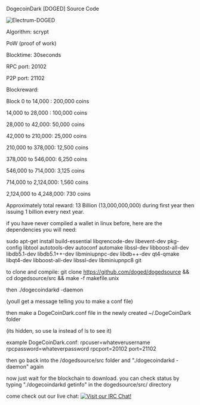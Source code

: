 DogecoinDark [DOGED] Source Code

![Electrum-DOGED](http://dogecoindark.net/img/logo-dark@2x.png)

Algorithm: scrypt

PoW (proof of work)

Blocktime: 30seconds

RPC port: 20102

P2P port: 21102


Blockreward: 

Block 0 to 14,000 : 200,000 coins

14,000 to 28,000 : 100,000 coins

28,000 to 42,000: 50,000 coins

42,000 to 210,000: 25,000 coins

210,000 to 378,000: 12,500 coins

378,000 to 546,000: 6,250 coins

546,000 to 714,000: 3,125 coins

714,000 to 2,124,000: 1,560 coins

2,124,000 to 4,248,000: 730 coins

Approximately total reward: 13 Billion (13,000,000,000) during first year then issuing 1 billion every next year.


if you have never compiled a wallet in linux before, here are the dependencies you will need:

sudo apt-get install build-essential libqrencode-dev libevent-dev pkg-config libtool autotools-dev autoconf automake libssl-dev libboost-all-dev libdb5.1-dev libdb5.1++-dev libminiupnpc-dev libdb++-dev qt4-qmake libqt4-dev libboost-all-dev libssl-dev libminiupnpc8 git

to clone and compile:
git clone https://github.com/doged/dogedsource && cd dogedsource/src && make -f makefile.unix

then ./dogecoindarkd -daemon

(youll get a message telling you to make a conf file)

then make a DogeCoinDark.conf file in the newly created ~/.DogeCoinDark folder 

(its hidden, so use la instead of ls to see it)

example DogeCoinDark.conf:
rpcuser=whateverusername
rpcpassword=whateverpassword
rpcport=20102
port=21102



then go back into the /dogedsource/src folder and "./dogecoindarkd -daemon" again

now just wait for the blockchain to download. you can check status by typing "./dogecoindarkd getinfo" in the dogedsource/src/  directory

come check out our live chat:
[![Visit our IRC Chat!](https://kiwiirc.com/buttons/irc.freenode.net/dogecoindark.png)](https://kiwiirc.com/client/irc.freenode.net/?nick=doged|?&theme=cli#dogecoindark)
